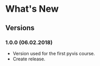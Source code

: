 # What's New

## Versions

### 1.0.0 (06.02.2018)

 * Version used for the first pyvis course.
 * Create release.







